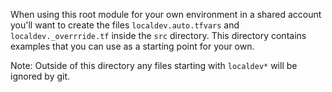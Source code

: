 When using this root module for your own environment in a shared account you'll want to create the files `localdev.auto.tfvars` and `localdev._overrride.tf` inside the `src` directory. This directory contains examples that you can use as a starting point for your own.

Note: Outside of this directory any files starting with `localdev*` will be ignored by git.
